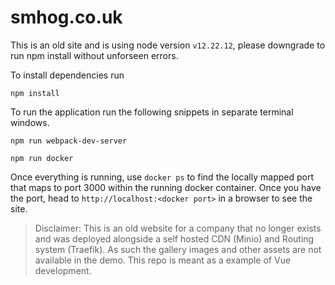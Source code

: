# smhog.co.uk

This is an old site and is using node version `v12.22.12`, please downgrade to run npm install without unforseen errors.

To install dependencies run

```
npm install
```

To run the application run the following snippets in separate terminal windows.

```
npm run webpack-dev-server
```

```
npm run docker
```

Once everything is running, use `docker ps` to find the locally mapped port that maps to port 3000 within the running docker container. Once you have the port, head to `http://localhost:<docker port>` in a browser to see the site.

> Disclaimer: This is an old website for a company that no longer exists and was deployed alongside a self hosted CDN (Minio) and Routing system (Traefik). As such the gallery images and other assets are not available in the demo. This repo is meant as a example of Vue development.
